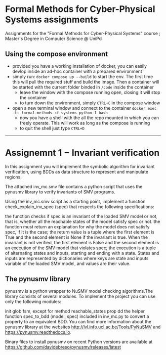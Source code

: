 # Formal Methods for Cyber-Physical Systems assignments
Assignments for the "Formal Methods for Cyber-Physical Systems" course ; Master's Degree in Computer Science @ UniPd

## Using the compose environment
- provided you have a working installation of docker, you can easily devlop inside an ad-hoc container with a prepared environment
- simply run: `docker compose up --build` to start the env. The first time this will pull the required stuff and build the image. Then a container will be started with the current folder binded in `/code` inside the container
  - leave the window with the compose running open, closing it will stop the container
  - to turn down the environment, simply `CTRL+C` in the compose window
- open a new terminal window and connect to the container `docker exec -ti formal-methods-cf-systems-python-1 bash`
  - now you have a shell with the all the repo mounted in which you can freely operate. This will work as long as the compose is running
  - to quit the shell just type `CTRL+D`

---

# Assignemnt 1 $-$ Invariant verification
In this assignment you will implement the symbolic algorithm for invariant verification, using BDDs as data structure to represent and manipulate regions.

The attached inv_mc.smv file contains a python script that uses the pynusmv library to verify invariants of SMV programs.

Using the inv_mc.smv script as a starting point, implement a function check_explain_inv_spec (spec) that respects the following specifications:

the function checks if spec is an invariant of the loaded SMV model or not, that is, whether all the reachable states of the model satisfy spec or not.
the function must return an explanation for why the model does not satisfy spec, if it is the case;
the return value is a tuple where the first element is True and the second element is None if the invariant is true. When the invariant is not verified, the first element is False and the second element is an execution of the SMV model that violates spec;
the execution is a tuple of alternating states and inputs, starting and ending with a state. States and inputs are represented by dictionaries where keys are state and inputs variable of the loaded SMV model, and values are their value.

## The pynusmv library
pynusmv is a python wrapper to NuSMV model checking algorithms.The library consists of several modules. To implement the project you can use only the following modules:

init
glob
fsm, except for method reachable_states
prop
dd 
the helper function spec_to_bdd (model, spec) included in inv_mc.py to convert a property to an equivalent BDD.
You can find more information about the pynusmv library at the websites http://lvl.info.ucl.ac.be/Tools/PyNuSMV and https://pynusmv.readthedocs.io.

Binary files to install pynusmv on recent Python versions are available at https://github.com/davidebreso/pynusmv/releases/latest

